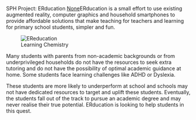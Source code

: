 SPH Project: ERducation
[None](https://aris-space.ch/sage-cubesat/)ERducation is a small effort to use existing augmented reality, computer graphics and household smartphones to provide affordable solutions that make teaching for teachers and learning for primary school students, simpler and fun.

<figure><img alt="EReducation" src="https://sph.ethz.ch/uploads/images/DALL·E_2023_01_23_11.42.28___child_learning_chemistry_at_school_using_augmented_reality.jpeg"/><figcaption>Learning Chemistry</figcaption></figure>

Many students with parents from non-academic backgrounds or from underprivileged households do not have the resources to seek extra tutoring and do not have the possibility of optimal academic guidance at home. Some students face learning challenges like ADHD or Dyslexia.  

These students are more likely to underperform at school and schools may not have dedicated resources to target and uplift these students. Eventually, the students fall out of the track to pursue an academic degree and may never realise their true potential. ERducation is looking to help students in this quest.  

  
